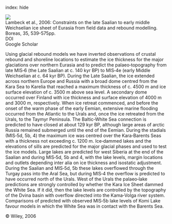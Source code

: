 index: hide

<div class="Citation">
    <div class="Citation-thumb CitationThumb-linked"  data-href="https://doi.org/10.1080/03009480600781875">
      <img src="https://static.claimspace.cloud/climate-study-static/refs/thumbs/5/Lambeck_et_al_2006-thumb.png" />
    </div>

  <div class="Citation-body">
    <div class="Citation-text">Lambeck et al., 2006: Constraints on the late Saalian to early middle Weichselian ice sheet of Eurasia from field data and rebound modelling. <span class="Article-journal">Boreas, </span><span class="Article-volume">35, </span>539-575pp.</div>
    <div class="Citation-links">
      <div class="CitationLink" data-href="https://doi.org/10.1080/03009480600781875">
        <div class="CitationLink-icon CitationLink-Doi"></div>
        <div class="CitationLink-text">DOI</div>
      </div>
      <div class="CitationLink" data-href="https://scholar.google.com/scholar?q=10.1080/03009480600781875">
        <div class="CitationLink-icon CitationLink-Scholar"></div>
        <div class="CitationLink-text">Google Scholar</div>
      </div>
    </div>
  </div>
</div>

Using glacial rebound models we have inverted observations of crustal rebound and shoreline locations to estimate the ice thickness for the major glaciations over northern Eurasia and to predict the palaeo‐topography from late MIS‐6 (the Late Saalian at c. 140 kyr BP) to MIS‐4e (early Middle Weichselian at c. 64 kyr BP). During the Late Saalian, the ice extended across northern Europe and Russia with a broad dome centred from the Kara Sea to Karelia that reached a maximum thickness of c. 4500 m and ice surface elevation of c. 3500 m above sea level. A secondary dome occurred over Finland with ice thickness and surface elevation of 4000 m and 3000 m, respectively. When ice retreat commenced, and before the onset of the warm phase of the early Eemian, extensive marine flooding occurred from the Atlantic to the Urals and, once the ice retreated from the Urals, to the Taymyr Peninsula. The Baltic‐White Sea connection is predicted to have closed at about 129 kyr BP, although large areas of arctic Russia remained submerged until the end of the Eemian. During the stadials (MIS‐5d, 5b, 4) the maximum ice was centred over the Kara‐Barents Seas with a thickness not exceeding c. 1200 m. Ice‐dammed lakes and the elevations of sills are predicted for the major glacial phases and used to test the ice models. Large lakes are predicted for west Siberia at the end of the Saalian and during MIS‐5d, 5b and 4, with the lake levels, margin locations and outlets depending inter alia on ice thickness and isostatic adjustment. During the Saalian and MIS‐5d, 5b these lakes overflowed through the Turgay pass into the Aral Sea, but during MIS‐4 the overflow is predicted to have occurred north of the Urals. West of the Urals the palaeo‐lake predictions are strongly controlled by whether the Kara Ice Sheet dammed the White Sea. If it did, then the lake levels are controlled by the topography of the Dvina basin with overflow directed into the Kama‐Volga river system. Comparisons of predicted with observed MIS‐5b lake levels of Komi Lake favour models in which the White Sea was in contact with the Barents Sea.

<div class="Citation-copy">
&copy; Wiley, 2006
</div>